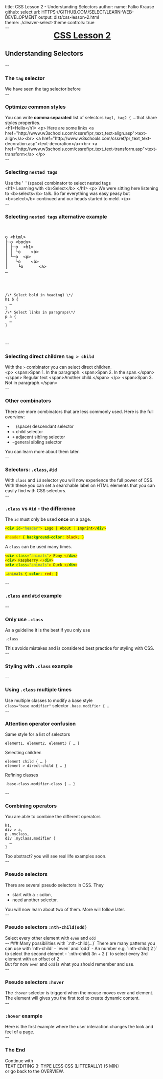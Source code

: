 title: CSS Lesson 2 - Understanding Selectors
author:
  name: Falko Krause
  github: select
  url: https://github.com/select/learn-web-development
output: dist/css-lesson-2.html
<!-- theme: ./revealjs-theme -->
theme: ./cleaver-select-theme
controls: true

--
# CSS Lesson 2
## Understanding Selectors
<script src="js-sandbox.js" type="text/javascript" charset="utf-8"></script>

--
### The `tag` selector
We have seen the tag selector before
<div class="js-sandbox" data-height="400" data-ace-options="enableLiveAutocompletion: true">
<style class="editor-css">h1 {
  text-align: center;
  text-decoration: underline;
  margin: 0;
}
p {
  margin: 0;
}
a {
  text-transform: uppercase;
  text-decoration: none;
}</style>
<script type="text/plain" class="editor-html"><h1>Hello</h1>
<p>
  Here are some links
  <a href="http://www.w3schools.com/cssref/pr_text_text-align.asp">text-align</a><br>
  <a href="http://www.w3schools.com/cssref/pr_text_text-decoration.asp">text-decoration</a><br>
  <a href="http://www.w3schools.com/cssref/pr_text_text-transform.asp">text-transform</a>
</p>
</script>
</div>

--
### Optimize common styles
You can write **comma separated** list of selectors `tag1, tag2 { …` that share styles properties.
<div class="js-sandbox" data-height="375" data-ace-options="enableLiveAutocompletion: true">
<style class="editor-css">h1, p {
  margin: 0;
}
h1 {
  text-align: center;
  text-decoration: underline;
}
a {
  text-transform: uppercase;
  text-decoration: none;
}</style>
<script type="text/plain" style="display: block;" class="editor-html"><h1>Hello</h1>
<p>
  Here are some links
  <a href="http://www.w3schools.com/cssref/pr_text_text-align.asp">text-align</a><br>
  <a href="http://www.w3schools.com/cssref/pr_text_text-decoration.asp">text-decoration</a><br>
  <a href="http://www.w3schools.com/cssref/pr_text_text-transform.asp">text-transform</a>
</p>
</script>
</div>

--
### Selecting `nested tags`
Use the '` `' (space) combinator to select nested tags
<div class="js-sandbox" data-height="425" data-ace-options="enableLiveAutocompletion: true">
<style class="editor-css">p b {
    color: green;
}
h1 b {
    font-weight: bold;
}
</style><script type="text/plain" style="display: block;" class="editor-html"><h1>
Learning with <b>Select</b>
</h1>
<p>
  We were sitting here listening 
  to <b>selects</b> talk. So far
  everything was easy peasy but
  <b>select</b> continued and our
  heads started to meld.
</p></script>
</div>

--
### Selecting `nested tags` alternative example
<div class="left">
<pre>
  <script type="text/plain" style="display: block;">
o <html>
├─o <body>
│ ├─o  <h1>
│ │ └o    <b>
│ └─o  <p>
│   └o    <b>
│    └o      <a>
…
  </script>
</pre>
</div>
<div class="right">
  <pre>
    <code>
/\* Select bold in heading1 \*/
h1 b {
  …
}
/\* Select links in paragraps\*/
p a {
  …
}
    </code>
  </pre>
</div>

--
### Selecting direct children `tag > child`
With the `>` combinator you can select direct children.
<div class="js-sandbox" data-height="425" data-ace-options="enableLiveAutocompletion: true">
<style class="editor-css">
span { background-color: yellow; }
p > span {
  background-color: lightblue;
}
</style>
<script type="text/plain" style="display: block;" class="editor-html">
<p>
  <span>Span 1. In the paragraph.
    <span>Span 2. In the span.</span>
  </span>
  Regular text
  <span>Another child.</span>
</p>
<span>Span 3. Not in paragraph.</span>
</script>
</div>

--
### Other combinators

There are more combinators that are less commonly used. Here is the full overview:

- ` ` (space) descendant selector 
- `>` child selector 
- `+` adjacent sibling selector 
- `~`general sibling selector 

You can learn more about them later.

--
### Selectors: `.class`, `#id`
With `class` and `id` selector you will now experience the full power of CSS.

With these you can set a searchable label on HTML elements that you can easily find with CSS selectors.


--
### `.class` vs `#id` - the difference

The `id` must only be used **once** on a page.
```html
<div id="header"> Logo | About | Imprint</div>
```
```css
#header { background-color: black; }
```

A `class` can be used many times.
```html
<div class="animals"> Pony </div>
<div> Raspberry </div>
<div class="animals"> Duck </div>
```
```css
.animals { color: red; }
```

--
### `.class` and `#id` example

<div class="js-sandbox" data-height="400">
<script type="text/plain" class="editor-html">
<div id="myheader"> Logo | About | Imprint</div>
<div class="animals"> Pony </div>
<div> Raspberry </div>
<div class="animals"> Duck </div>
</script>
<style class="editor-css">
#myheader {
  background-color: black;
  color: white;
  padding: 0 10px;
}
.animals {
  color: red;
}
</style>
</div>

--
### Only use `.class`

As a guideline it is the best if you only use

```
.class
```

This avoids mistakes and is considered best practice for styling with CSS.


--
### Styling with `.class` example

<div class="js-sandbox" data-height="400">
<script type="text/plain" class="editor-html"><div class="header">
  Logo |
  <span class="animals">Ponies</span> |
  Imprint
</div>
<div class="animals"> Platapus </div>
<div> Raspberry </div>
<div class="animals"> Duck </div>
</script>
<style class="editor-css">
.header {
  background-color: black;
  color: white;
  padding: 0 10px;
}
.animals {
  color: red;
}
</style>
</div>

--
### Using `.class` multiple times
Use multiple classes to modify a base style <br>
`class="base modifier"` selector `.base.modifier { …`
<div class="js-sandbox" data-height="300">
<script type="text/plain" class="editor-html">
<h4>My favorite things</h4>
<ul>
  <li class="animal best">Cat</li>
  <li class="animal">Horse</li>
  <li> Banana </li>
  <li class="animal">Duck</li>
</ul></script>
<style class="editor-css">
.animal {
  color: green;
  font-style: italic;
}
.animal.best {
  color: orange;
}
</style>
</div>

--
### Attention operator confusion

Same style for a list of selectors
```
element1, element2, element3 { … }
```

Selecting children
```
element child { … }
element > direct-child { … }
```

Refining classes
```
.base-class.modifier-class { … }
```

--
### Combining operators
You are able to combine the different operators
```
h1,
div > a,
p .myclass,
div .myclass.modifier {
  … 
}
```

Too abstract? you will see real life examples soon.

--
### Pseudo selectors
There are several pseudo selectors in CSS. They

- start with a `:` colon,
- need another selector.

You will now learn about two of them. More will follow later.

--
### Pseudo selectors `:nth-child(odd)`
Select every other element with `even` and `odd`
<div class="js-sandbox" data-height="300">
<script type="text/plain" class="editor-html">
<h4>My favorite things</h4>
<ul class="striped">
  <li>Cat</li>
  <li>Horse</li>
  <li>Banana</li>
  <li>Duck</li>
  <li>Skateboard</li>
  <li>Star Trek</li>
</ul></script>
<style class="editor-css">
.striped li:nth-child(odd) {
  background-color: #eee;
}
.striped {
  list-style: none;
  padding: 0;
  margin: 0;
}
</style>
</div>
--
### Many possibilities with `:nth-child(…)`
There are many patterns you can use with `nth-child`
- `even` and `odd`
- An number e.g. `:nth-child( 2 )` to select the second element
- `:nth-child( 3n + 2 )` to select every 3rd element with an offset of 2

But for now `even` and `odd` is what you should remember and use.

--
### Pseudo selectors `:hover`

The `:hover` selector is triggerd when the mouse moves over and element.

The element will gives you the first tool to create dynamic content.

--
### `:hover` example
Here is the first example where the user interaction changes the look and feel of a page.
<div class="js-sandbox" data-height="300">
<script type="text/plain" class="editor-html">
<h4>My favorite things</h4>
<ul class="striped">
  <li>Cat</li>
  <li>Horse</li>
  <li>Banana</li>
  <li>Duck</li>
  <li>Skateboard</li>
  <li>Star Trek</li>
</ul></script>
<style class="editor-css">
.striped li:nth-child(odd) {
  background-color: #eee;
}
.striped li:hover {
  background-color: #999;
}

.striped {
  list-style: none;
  padding: 0;
  margin: 0;
}
</style>
</div>

--
### The End
Continue with

<a href="text-editing-3.html">Text Editing 3: type less CSS (litterally) (5 min)</a>

or go back to the <a href="https://github.com/select/learn-web-development">overview</a>.
